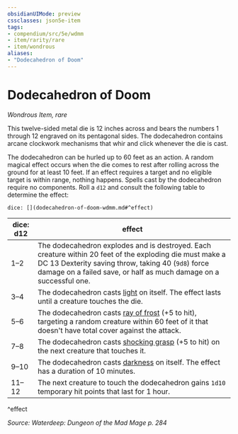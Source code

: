 ```yaml
---
obsidianUIMode: preview
cssclasses: json5e-item
tags:
- compendium/src/5e/wdmm
- item/rarity/rare
- item/wondrous
aliases: 
- "Dodecahedron of Doom"
---
```

# Dodecahedron of Doom
*Wondrous Item, rare*  


This twelve-sided metal die is 12 inches across and bears the numbers 1 through 12 engraved on its pentagonal sides. The dodecahedron contains arcane clockwork mechanisms that whir and click whenever the die is cast.

The dodecahedron can be hurled up to 60 feet as an action. A random magical effect occurs when the die comes to rest after rolling across the ground for at least 10 feet. If an effect requires a target and no eligible target is within range, nothing happens. Spells cast by the dodecahedron require no components. Roll a `d12` and consult the following table to determine the effect:

`dice: [](dodecahedron-of-doom-wdmm.md#^effect)`

| dice: d12 | effect |
|-----------|--------|
| 1–2 | The dodecahedron explodes and is destroyed. Each creature within 20 feet of the exploding die must make a DC 13 Dexterity saving throw, taking 40 (`9d8`) force damage on a failed save, or half as much damage on a successful one. |
| 3–4 | The dodecahedron casts [light](/Systems/5e/spells/light.md) on itself. The effect lasts until a creature touches the die. |
| 5–6 | The dodecahedron casts [ray of frost](/Systems/5e/spells/ray-of-frost.md) (+5 to hit), targeting a random creature within 60 feet of it that doesn't have total cover against the attack. |
| 7–8 | The dodecahedron casts [shocking grasp](/Systems/5e/spells/shocking-grasp.md) (+5 to hit) on the next creature that touches it. |
| 9–10 | The dodecahedron casts [darkness](/Systems/5e/spells/darkness.md) on itself. The effect has a duration of 10 minutes. |
| 11–12 | The next creature to touch the dodecahedron gains `1d10` temporary hit points that last for 1 hour. |
^effect

*Source: Waterdeep: Dungeon of the Mad Mage p. 284*